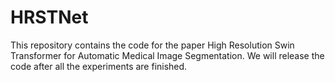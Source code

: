 # HRSTNet
This repository contains the code for the paper High Resolution Swin Transformer for Automatic Medical Image Segmentation. We will release the code after all the experiments are finished.
